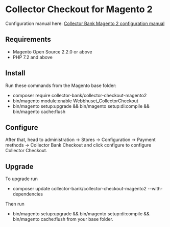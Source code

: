# Collector Checkout for Magento 2

Configuration manual here: [Collector Bank Magento 2 configuration manual](docs/manual.md)

## Requirements
* Magento Open Source 2.2.0 or above
* PHP 7.2 and above

## Install
Run these commands from the Magento base folder:
* composer require collector-bank/collector-checkout-magento2
* bin/magento module:enable Webbhuset_CollectorCheckout
* bin/magento setup:upgrade && bin/magento setup:di:compile && bin/magento cache:flush

## Configure
After that, head to administration -> Stores -> Configuration -> Payment methods -> Collector Bank Checkout and click configure to configure Collector Checkout.

## Upgrade
To upgrade run 
* composer update collector-bank/collector-checkout-magento2 --with-dependencies

Then run 
* bin/magento setup:upgrade && bin/magento setup:di:compile && bin/magento cache:flush 
from your base folder.
